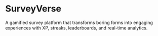 # SurveyVerse
A gamified survey platform that transforms boring forms into engaging experiences with XP, streaks, leaderboards, and real-time analytics.
